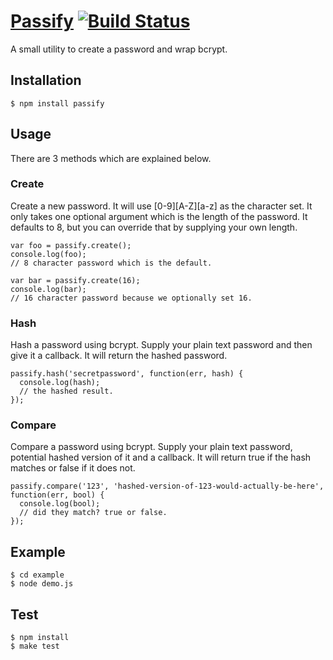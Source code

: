 # <a href="#passify" name="passify">Passify</a> [![Build Status](https://secure.travis-ci.org/nickjj/passify.png)](http://travis-ci.org/nickjj/passify)

A small utility to create a password and wrap bcrypt.

## Installation

    $ npm install passify

## Usage

There are 3 methods which are explained below.

### Create

Create a new password. It will use [0-9][A-Z][a-z] as the character set. It only takes one optional argument which is the length of the password. It defaults to 8, but you can override that by supplying your own length.

    var foo = passify.create();
    console.log(foo);
    // 8 character password which is the default.
    
    var bar = passify.create(16);
    console.log(bar);
    // 16 character password because we optionally set 16.

### Hash

Hash a password using bcrypt. Supply your plain text password and then give it a callback. It will return the hashed password.

    passify.hash('secretpassword', function(err, hash) {
      console.log(hash);
      // the hashed result.
    });

### Compare

Compare a password using bcrypt. Supply your plain text password, potential hashed version of it and a callback. It will return true if the hash matches or false if it does not.

    passify.compare('123', 'hashed-version-of-123-would-actually-be-here', function(err, bool) {
      console.log(bool);
      // did they match? true or false.
    });

## Example

    $ cd example
    $ node demo.js

## Test
    $ npm install
    $ make test
